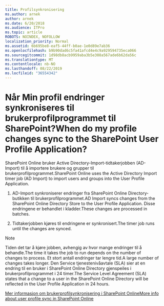 ```yaml
---
title: Profilsynkronisering
ms.author: arnek
author: arnek
ms.date: 6/20/2018
ms.audience: ITPro
ms.topic: article
ROBOTS: NOINDEX, NOFOLLOW
localization_priority: Normal
ms.assetid: 6b695be8-eaf5-44ff-b0ae-1e0d89e7ab36
ms.openlocfilehash: b9b90dad6c5fa41afcd4e4c9a929594735eca066
ms.sourcegitcommit: 1d98db8acb9959aba3b5e308a567ade6b62da56c
ms.translationtype: MT
ms.contentlocale: nb-NO
ms.lasthandoff: 08/22/2019
ms.locfileid: "36554342"
---
```

# <a name="when-do-my-profile-changes-sync-to-the-sharepoint-user-profile-application"></a><span data-ttu-id="ba21c-102">Når Min profil endringer synkroniseres til brukerprofilprogrammet til SharePoint?</span><span class="sxs-lookup"><span data-stu-id="ba21c-102">When do my profile changes sync to the SharePoint User Profile Application?</span></span>

<span data-ttu-id="ba21c-103">SharePoint Online bruker Active Directory-Import-tidtakerjobben (AD-Import) til å importere brukere og grupper til brukerprofilprogrammet.</span><span class="sxs-lookup"><span data-stu-id="ba21c-103">SharePoint Online uses the Active Directory Import timer job (AD Import) to import users and groups into the User Profile Application.</span></span> 
  
1. <span data-ttu-id="ba21c-104">AD-Import synkroniserer endringer fra SharePoint Online Directory-butikken til brukerprofilprogrammet.</span><span class="sxs-lookup"><span data-stu-id="ba21c-104">AD Import syncs changes from the SharePoint Online Directory Store to the User Profile Application.</span></span> <span data-ttu-id="ba21c-105">Disse endringene er behandlet i kladder.</span><span class="sxs-lookup"><span data-stu-id="ba21c-105">These changes are processed in batches.</span></span>
    
2. <span data-ttu-id="ba21c-106">Tidtakerjobben kjøres til endringene er synkronisert.</span><span class="sxs-lookup"><span data-stu-id="ba21c-106">The timer job runs until the changes are synced.</span></span>
    
> [!NOTE]
> <span data-ttu-id="ba21c-107">Tiden det tar å kjøre jobben, avhengig av hvor mange endringer til å behandle.</span><span class="sxs-lookup"><span data-stu-id="ba21c-107">The time it takes the job to run depends on the number of changes to process.</span></span> <span data-ttu-id="ba21c-108">Et stort antall endringer tar lengre tid.</span><span class="sxs-lookup"><span data-stu-id="ba21c-108">A large number of changes takes longer.</span></span> <span data-ttu-id="ba21c-109">Den Service tjenestenivåavtale (SLA) sier at en endring til en bruker i SharePoint Online Directory gjenspeiles i brukerprofilprogrammet i 24 timer.</span><span class="sxs-lookup"><span data-stu-id="ba21c-109">The Service Level Agreement (SLA) states that a change to a user in the SharePoint Online Directory will be reflected in the User Profile Application in 24 hours.</span></span> 
  
[<span data-ttu-id="ba21c-110">Mer informasjon om brukerprofilsynkronisering i SharePoint Online</span><span class="sxs-lookup"><span data-stu-id="ba21c-110">More info about user profile sync in SharePoint Online</span></span>](https://go.microsoft.com/fwlink/?linkid=875671)
  

